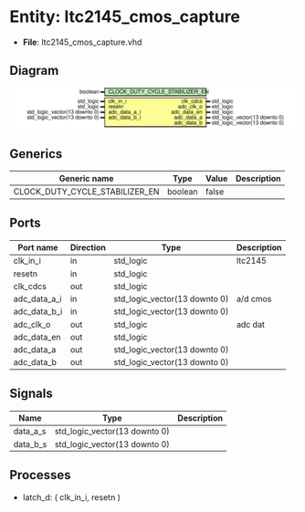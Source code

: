 # Entity: ltc2145_cmos_capture

- **File**: ltc2145_cmos_capture.vhd
## Diagram

![Diagram](ltc2145_cmos_capture.svg "Diagram")
## Generics

| Generic name                   | Type    | Value | Description |
| ------------------------------ | ------- | ----- | ----------- |
| CLOCK_DUTY_CYCLE_STABILIZER_EN | boolean | false |             |
## Ports

| Port name    | Direction | Type                          | Description |
| ------------ | --------- | ----------------------------- | ----------- |
| clk_in_i     | in        | std_logic                     | ltc2145     |
| resetn       | in        | std_logic                     |             |
| clk_cdcs     | out       | std_logic                     |             |
| adc_data_a_i | in        | std_logic_vector(13 downto 0) | a/d cmos    |
| adc_data_b_i | in        | std_logic_vector(13 downto 0) |             |
| adc_clk_o    | out       | std_logic                     | adc dat     |
| adc_data_en  | out       | std_logic                     |             |
| adc_data_a   | out       | std_logic_vector(13 downto 0) |             |
| adc_data_b   | out       | std_logic_vector(13 downto 0) |             |
## Signals

| Name      | Type                          | Description |
| --------- | ----------------------------- | ----------- |
| data_a_s  | std_logic_vector(13 downto 0) |             |
|  data_b_s | std_logic_vector(13 downto 0) |             |
## Processes
- latch_d: ( clk_in_i, resetn )
